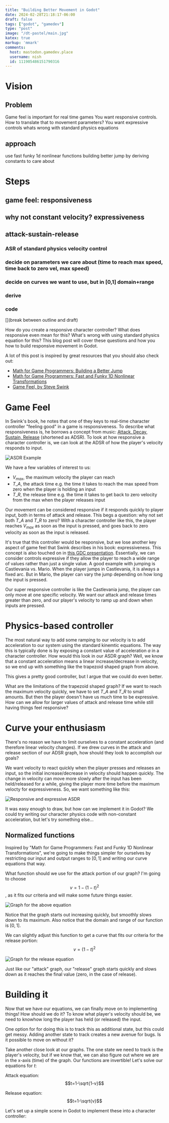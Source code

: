```yaml
---
title: "Building Better Movement in Godot"
date: 2024-02-28T21:18:17-06:00
draft: false
tags: ["godot", "gamedev"]
type: "post"
image: "/dt-pastel/main.jpg"
katex: true
markup: 'mmark'
comments:
  host: mastodon.gamedev.place
  username: nish
  id: 111905486151790316
---
```


# Vision

## Problem
Game feel is important for real time games
You want responsive controls. How to translate that to movement parameters?
You want expressive controls
whats wrong with standard physics equations

## approach
use fast funky 1d nonlinear functions
building better jump by deriving constants to care about

# Steps

## game feel: responsiveness
## why not constant velocity? expressiveness
## attack-sustain-release
### ASR of standard physics velocity control

### decide on parameters we care about (time to reach max speed, time back to zero vel, max speed)
### decide on curves we want to use, but in [0,1] domain+range
### derive
### code


[](break between outline and draft)

How do you create a responsive character controller? What does responsive even mean for this? What's wrong with using 
standard physics equation for this? This blog post will cover these questions and how you how to build responsive movement in Godot.

A lot of this post is inspired by great resources that you should also check out:

 - [Math for Game Programmers: Building a Better Jump](https://www.youtube.com/watch?v=hG9SzQxaCm8)
 - [Math for Game Programmers: Fast and Funky 1D Nonlinear Transformations](https://www.youtube.com/watch?v=mr5xkf6zSzk)
 - [Game Feel, by Steve Swink](http://www.game-feel.com/)

# Game Feel

In Swink's book, he notes that one of they keys to real-time character controller "feeling good" in a game is responsiveness.
To describe what responsiveness is, he borrows a concept from music: [Attack, Decay, Sustain, Release](https://en.wikipedia.org/wiki/Envelope_(music)) (shortened as ADSR). To look at how responsive a character controller is, we can look at the ADSR of how the player's velocity responds to input.

![ASDR Example](/godot_movement/adsr.png)

We have a few variables of interest to us:

 - $V_{max}$, the maximum velocity the player can reach
 - $T\_A$, the attack time e.g. the time it takes to reach the max speed from zero when the player is holding an input
 - $T\_R$, the release time e.g. the time it takes to get back to zero velocity from the max when the player releases input

Our movement can be considered responsive if it responds quickly to player input, both in terms of attack and release. This begs a question: why not set both $T\_A$ and $T\_R$ to zero? With a character controller like this, the player reaches $V_{max}$ as soon as the input is pressed, and goes back to zero velocity as soon as the input is released.

It's true that this controller would be responsive, but we lose another key aspect of game feel that Swink describes in his book: expressiveness.
This concept is also touched on in [this GDC presentation](https://www.gdcvault.com/play/1027580/Design-Sandbox-Analog-vs-Digital). Essentially, we can consider controls expressive if they allow the player to reach a wide range of values rather than just a single value. A good example with jumping is Castlevania vs. Mario. When the player jumps in Castlevania, it is always a fixed arc. But in Mario, the player can vary the jump depending on how long the input is pressed.

Our super responsive controller is like the Castlevania jump, the player can only move at one specific velocity. We want our attack and release times greater than zero, and our player's velocity to ramp up and down when inputs are pressed.

# Physics-based controller

The most natural way to add some ramping to our velocity is to add acceleration to our system using the standard kinemtic equations. The way this is typically done is by exposing a constant value of acceleration $a$ in a character controller. How would this look in our ASDR graph? Well, we know that a constant acceleration means a linear increase/decrease in velocity, so we end up with something like the trapezoid shaped graph from above.

This gives a pretty good controller, but I argue that we could do even better.

What are the limitations of the trapezoid shaped graph? If we want to reach the maximum velocity quickly, we have to set $T\_A$ and $T\_R$ to small amounts. But then the player doesn't have us much time to be expressive. How can we allow for larger values of attack and release time while still having things feel responsive?

# Curve your enthusiasm

There's no reason we have to limit ourselves to a constant acceleration (and therefore linear velocity changes). If we drew curves in the attack and release section of our ADSR graph, how should they look to accomplish our goals? 

We want velocity to react quickly when the player presses and releases an input, so the initial increase/decrease in velocity should happen quickly. The change in velocity can move more slowly after the input has been held/released for a while, giving the player more time before the maximum velocty for expressiveness. So, we want something like this:

![Responsive and expressive ASDR](/godot_movement/adsr_good.png)

It was easy enough to draw, but how can we implement it in Godot? We could try writing our character physics code with non-constant acceleration, but let's try something else...

## Normalized functions

Inspired by "Math for Game Programmers: Fast and Funky 1D Nonlinear Transformations", we're going to make things simpler for ourselves by restricting our input and output ranges to $[0, 1]$ and writing our curve equations that way.

What function should we use for the attack portion of our graph? I'm going to choose 
$$v=1-(1-t)^2$$, 
as it fits our criteria and will make some future things easier.

![Graph for the above equation](/godot_movement/graph_attack.png)

Notice that the graph starts out increasing quickly, but smoothly slows down to its maximum. Also notice that the domain and range of our function is $[0, 1]$.

We can slightly adjust this function to get a curve that fits our criteria for the release portion: 
$$v=(1-t)^2$$

![Graph for the release equation](/godot_movement/graph_release.png)

Just like our "attack" graph, our "release" graph starts quickly and slows down as it reaches the final value (zero, in the case of release).

# Building it

Now that we have our equations, we can finally move on to implementing things! How should we do it? To know what player's velocity should be, we need to knowhow long the player has held (or released) the input.

One option for for doing this is to track this as additional state, but this could get messy. Adding another state to track creates a new avenue for bugs. Is it possible to move on without it?

Take another close look at our graphs. The one state we need to track is the player's velocity, but if we know that, we can also figure out where we are in the x-axis (time) of the graph. Our functions are invertible! Let's solve our equations for $t$:

Attack equation:
$$t=1-\sqrt{1-v}$$

Release equation:
$$t=1-\sqrt{v}$$

Let's set up a simple scene in Godot to implement these into a character controller:

